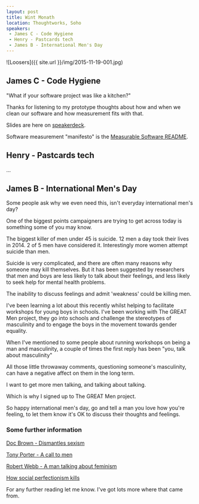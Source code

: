 ```yaml
---
layout: post
title: Wint Monath
location: Thoughtworks, Soho
speakers:
 - James C - Code Hygiene
 - Henry - Pastcards tech
 - James B - International Men's Day
---
```


![Loosers]({{ site.url }}/img/2015-11-19-001.jpg)

## James C - Code Hygiene

"What if your software project was like a kitchen?"

Thanks for listening to my prototype thoughts about how and when we clean our
software and how measurement fits with that.

Slides are here on [speakerdeck](https://speakerdeck.com/jamescooke/software-hygiene).

Software measurement "manifesto" is the [Measurable Software README](https://github.com/jamescooke/measurable-software).


## Henry - Pastcards tech

...


## James B - International Men's Day

Some people ask why we even need this, isn't everyday international men's day?

One of the biggest points campaigners are trying to get across today is something some of you may know.

The biggest killer of men under 45 is suicide. 12 men a day took their lives in 2014. 2 of 5 men have considered it. Interestingly more women attempt suicide than men.

Suicide is very complicated, and there are often many reasons why someone may kill themselves. But it has been suggested by researchers that men and boys are less likely to talk about their feelings, and less likely to seek help for mental health problems.

The inability to discuss feelings and admit 'weakness' could be killing men.

I've been learning a lot about this recently whilst helping to facilitate workshops for young boys in schools. I've been working with The GREAT Men project, they go into schools and challenge the stereotypes of masculinity and to engage the boys in the movement towards gender equality.

When I've mentioned to some people about running workshops on being a man and masculinity, a couple of times the first reply has been "you, talk about masculinity"

All those little throwaway comments, questioning someone's masculinity, can have a negative affect on them in the long term.

I want to get more men talking, and talking about talking.

Which is why I signed up to The GREAT Men project.

So happy international men's day, go and tell a man you love how you're feeling, to let them know it's OK to discuss their thoughts and feelings.

### Some further information

[Doc Brown - Dismantles sexism](https://youtu.be/tZ-pIuL4-sQ)

[Tony Porter - A call to men](https://youtu.be/td1PbsV6B80)

[Robert Webb - A man talking about feminism](http://www.newstatesman.com/politics/2014/08/robert-webb-roll-roll-see-man-talking-about-feminism-what-could-possibly-go-wrong)

[How social perfectionism kills](http://mosaicscience.com/story/male-suicide)

For any further reading let me know. I've got lots more where that came from.
